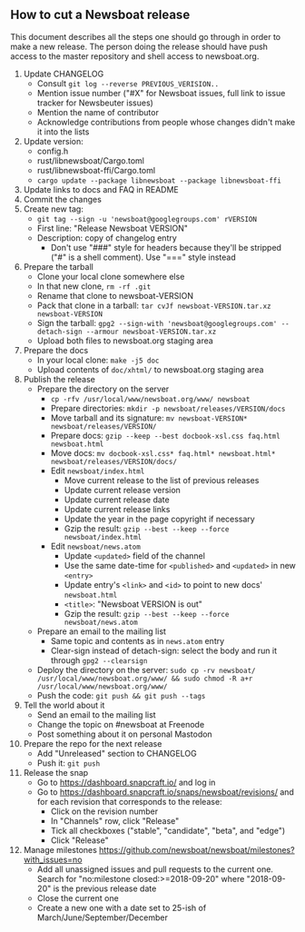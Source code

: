 How to cut a Newsboat release
-----------------------------

This document describes all the steps one should go through in order to make
a new release. The person doing the release should have push access to the
master repository and shell access to newsboat.org.

1. Update CHANGELOG
    * Consult `git log --reverse PREVIOUS_VERISION..`
    * Mention issue number ("#X" for Newsboat issues, full link to issue tracker
        for Newsbeuter issues)
    * Mention the name of contributor
    * Acknowledge contributions from people whose changes didn't make it into
        the lists
2. Update version:
    * config.h
    * rust/libnewsboat/Cargo.toml
    * rust/libnewsboat-ffi/Cargo.toml
    * `cargo update --package libnewsboat --package libnewsboat-ffi`
3. Update links to docs and FAQ in README
4. Commit the changes
5. Create new tag:
    * `git tag --sign -u 'newsboat@googlegroups.com' rVERSION`
    * First line: "Release Newsboat VERSION"
    * Description: copy of changelog entry
        * Don't use "###" style for headers because they'll be stripped ("#" is
            a shell comment). Use "===" style instead
6. Prepare the tarball
    * Clone your local clone somewhere else
    * In that new clone, `rm -rf .git`
    * Rename that clone to newsboat-VERSION
    * Pack that clone in a tarball:
        `tar cvJf newsboat-VERSION.tar.xz newsboat-VERSION`
    * Sign the tarball:
        `gpg2 --sign-with 'newsboat@googlegroups.com' --detach-sign --armour newsboat-VERSION.tar.xz`
    * Upload both files to newsboat.org staging area
7. Prepare the docs
    * In your local clone: `make -j5 doc`
    * Upload contents of `doc/xhtml/` to newsboat.org staging area
8. Publish the release
    * Prepare the directory on the server
        * `cp -rfv /usr/local/www/newsboat.org/www/ newsboat`
        * Prepare directories: `mkdir -p newsboat/releases/VERSION/docs`
        * Move tarball and its signature:
            `mv newsboat-VERSION* newsboat/releases/VERSION/`
        * Prepare docs:
            `gzip --keep --best docbook-xsl.css faq.html newsboat.html`
        * Move docs:
            `mv docbook-xsl.css* faq.html* newsboat.html* newsboat/releases/VERSION/docs/`
        * Edit `newsboat/index.html`
            * Move current release to the list of previous releases
            * Update current release version
            * Update current release date
            * Update current release links
            * Update the year in the page copyright if necessary
            * Gzip the result: `gzip --best --keep --force newsboat/index.html`
        * Edit `newsboat/news.atom`
            * Update `<updated>` field of the channel
            * Use the same date-time for `<published>` and `<updated>` in new
                `<entry>`
            * Update entry's `<link>` and `<id>` to point to new docs'
                `newsboat.html`
            * `<title>`: "Newsboat VERSION is out"
            * Gzip the result: `gzip --best --keep --force newsboat/news.atom`
    * Prepare an email to the mailing list
        * Same topic and contents as in `news.atom` entry
        * Clear-sign instead of detach-sign: select the body and run it through
            `gpg2 --clearsign`
    * Deploy the directory on the server:
        `sudo cp -rv newsboat/ /usr/local/www/newsboat.org/www/ && sudo chmod -R a+r /usr/local/www/newsboat.org/www/`
    * Push the code: `git push && git push --tags`
9. Tell the world about it
    * Send an email to the mailing list
    * Change the topic on #newsboat at Freenode
    * Post something about it on personal Mastodon
10. Prepare the repo for the next release
    * Add "Unreleased" section to CHANGELOG
    * Push it: `git push`
11. Release the snap
    * Go to https://dashboard.snapcraft.io/ and log in
    * Go to https://dashboard.snapcraft.io/snaps/newsboat/revisions/ and for
        each revision that corresponds to the release:
        * Click on the revision number
        * In "Channels" row, click "Release"
        * Tick all checkboxes ("stable", "candidate", "beta", and "edge")
        * Click "Release"
12. Manage milestones https://github.com/newsboat/newsboat/milestones?with_issues=no
    * Add all unassigned issues and pull requests to the current one. Search for
        "no:milestone closed:>=2018-09-20" where "2018-09-20" is the previous
        release date
    * Close the current one
    * Create a new one with a date set to 25-ish of March/June/September/December

